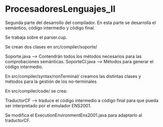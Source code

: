 # ProcesadoresLenguajes_II
Segunda parte del desarrollo del compilador. En esta parte se desarrolla el semántico, código intermedio y código final.

Se trabaja sobre el parser.cup.

Se crean dos clases en src/compiler/soporte/

Soporte.java --> Contendrán todos los métodos necesarios para las comprobaciones semánticas.
SoporteCI.java --> Métodos para generar el código intermedio.

En src/compiler/syntax/nonTerminal/ creamos las distintas clases y métodos para la gestión de los no-terminales

En src/compiler/code/ se crea:

TraductorCF --> traduce el código intermedio a código final para que pueda ser interpretado por el emulador ENS2001.

Se modifica el ExecutionEnvironmentEns2001.java para adaptarlo al traductorCF.
